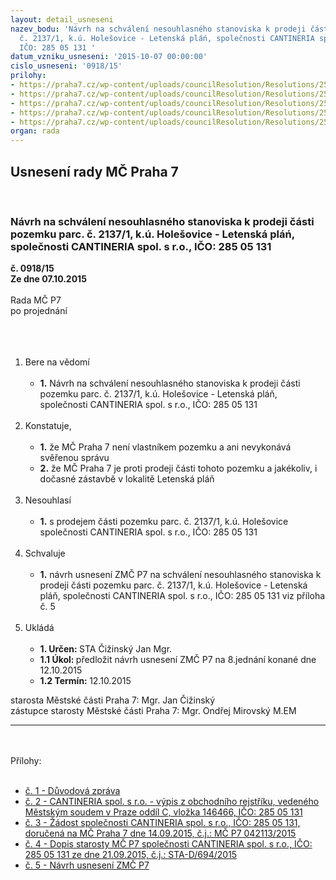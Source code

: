 ```yaml
---
layout: detail_usneseni
nazev_bodu: 'Návrh na schválení nesouhlasného stanoviska k prodeji části pozemku parc.
  č. 2137/1, k.ú. Holešovice - Letenská pláń, společnosti CANTINERIA spol. s r.o.,
  IČO: 285 05 131 '
datum_vzniku_usneseni: '2015-10-07 00:00:00'
cislo_usneseni: '0918/15'
prilohy:
- https://praha7.cz/wp-content/uploads/councilResolution/Resolutions/25931/918_15_pril1.doc
- https://praha7.cz/wp-content/uploads/councilResolution/Resolutions/25931/64-15-v%c3%bdpis_z_or_-_cantineria.pdf
- https://praha7.cz/wp-content/uploads/councilResolution/Resolutions/25931/64-15-%c5%be%c3%a1dost_o_prodej_nemovitosti_cantineria_.pdf
- https://praha7.cz/wp-content/uploads/councilResolution/Resolutions/25931/64-15-vyj%c3%a1d%c5%99en%c3%ad_sta_prodej_nemovitosti_cantineria_.pdf
- https://praha7.cz/wp-content/uploads/councilResolution/Resolutions/25931/64-15-n%c3%a1vrh_usnesen%c3%ad_zm%c4%8d.doc
organ: rada
---
```

<div id="ucUsn_pList" class="usn">
	<span><h2>Usnesení rady MČ Praha 7 </h2>
<br></span><div class="standBody">
<span><h3>Návrh na schválení nesouhlasného stanoviska k prodeji části pozemku parc. č. 2137/1, k.ú. Holešovice - Letenská pláń, společnosti CANTINERIA spol. s r.o., IČO: 285 05 131 </h3></span><div class="center">
		<strong>č. 0918/15</strong><br>
	</div>
<div class="center">
		<strong>Ze dne 07.10.2015</strong><br><br>
	</div>Rada MČ P7<br>po projednání<br><br><br><ol>
<br><li>Bere na vědomí <br><ul>
<br><li>
<strong>1.</strong> Návrh na schválení nesouhlasného stanoviska k prodeji části pozemku parc. č. 2137/1, k.ú. Holešovice - Letenská pláň, společnosti CANTINERIA spol. s r.o., IČO: 285 05 131 </li>
</ul>
<br>
</li>
<li>Konstatuje, <br><ul>
<br><li>
<strong>1.</strong> že MČ Praha 7 není vlastníkem pozemku a ani nevykonává svěřenou správu <br>
</li>
<li>
<strong>2.</strong> že MČ Praha 7 je proti prodeji části tohoto pozemku a jakékoliv, i dočasné zástavbě v lokalitě Letenská pláň </li>
</ul>
<br>
</li>
<li>Nesouhlasí <br><ul>
<br><li>
<strong>1.</strong> s prodejem části pozemku parc. č. 2137/1, k.ú. Holešovice společnosti CANTINERIA spol. s r.o., IČO: 285 05 131 </li>
</ul>
<br>
</li>
<li>Schvaluje <br><ul>
<br><li>
<strong>1.</strong> návrh usnesení ZMČ P7 na schválení nesouhlasného stanoviska k prodeji části pozemku parc. č. 2137/1, k.ú. Holešovice - Letenská pláň, společnosti CANTINERIA spol. s r.o., IČO: 285 05 131 viz příloha č. 5 </li>
</ul>
<br>
</li>
<li>Ukládá <br><ul>
<br><li>
<strong>1. Určen: </strong>STA Čižinský Jan Mgr. <br>
</li>
<li>
<strong>1.1 Úkol: </strong>předložit návrh usnesení ZMČ P7 na 8.jednání konané dne 12.10.2015 <br>
</li>
<li>
<strong>1.2 Termín: </strong>12.10.2015</li>
</ul>
</li>
</ol>starosta Městské části Praha 7: Mgr. Jan Čižinský<br>zástupce starosty Městské části Praha 7: Mgr. Ondřej Mirovský M.EM <br><hr>
<br><br>Přílohy: <br><ul>
<br><li>
<a href="/zdroj.aspx?typ=4&amp;Id=66735&amp;sh=-462460203" target="_blank" title="Odkaz na soubor - 26 kB - nové okno">č. 1 - Důvodová zpráva </a><br>
</li>
<li>
<a href="/zdroj.aspx?typ=4&amp;id=66648&amp;sh=483313909" target="_blank" title="Odkaz na soubor - 58,4 kB - nové okno">č. 2 - CANTINERIA spol. s r.o. - výpis z obchodního rejstříku, vedeného Městským soudem v Praze oddíl C, vložka 146466, IČO: 285 05 131 </a><br>
</li>
<li>
<a href="/zdroj.aspx?typ=4&amp;id=66649&amp;sh=483216405" target="_blank" title="Odkaz na soubor - 697,3 kB - nové okno">č. 3 - Žádost společnosti CANTINERIA spol. s r.o., IČO: 285 05 131, doručená na MČ Praha 7 dne 14.09.2015, č.j.: MČ P7 042113/2015</a> <br>
</li>
<li>
<a href="/zdroj.aspx?typ=4&amp;id=66650&amp;sh=1639033493" target="_blank" title="Odkaz na soubor - 193,7 kB - nové okno">č. 4 - Dopis starosty MČ P7 společnosti CANTINERIA spol. s r.o., IČO: 285 05 131 ze dne 21.09.2015, č.j.: STA-D/694/2015</a> <br>
</li>
<li><a href="/zdroj.aspx?typ=4&amp;id=66651&amp;sh=1638936245" target="_blank" title="Odkaz na soubor - 81,5 kB - nové okno">č. 5 - Návrh usnesení ZMČ P7 </a></li>
</ul>
</div>
</div>